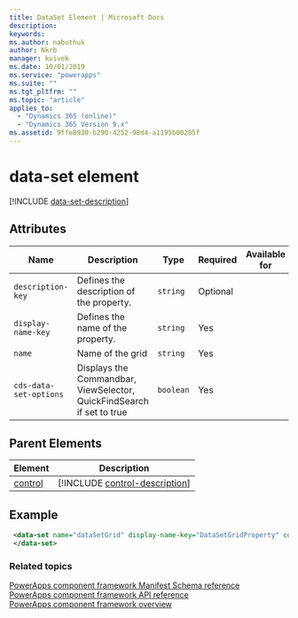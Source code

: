 ```yaml
---
title: DataSet Element | Microsoft Docs
description: 
keywords:
ms.author: nabuthuk
author: Nkrb
manager: kvivek
ms.date: 10/01/2019
ms.service: "powerapps"
ms.suite: ""
ms.tgt_pltfrm: ""
ms.topic: "article"
applies_to: 
  - "Dynamics 365 (online)"
  - "Dynamics 365 Version 9.x"
ms.assetid: 9ffe8930-b290-4252-98d4-a1195b00205f
---
```


# data-set element

[!INCLUDE [data-set-description](includes/data-set-description.md)]

## Attributes

|Name|Description|Type|Required|Available for|
|--|--|--|--|-------|
|`description-key`|Defines the description of the property.|`string`|Optional|
|`display-name-key`|Defines the name of the property.|`string`|Yes|
|`name`|Name of the grid|`string`|Yes|
|`cds-data-set-options`|Displays the Commandbar, ViewSelector, QuickFindSearch if set to true |`boolean`|Yes|

## Parent Elements

|Element|Description|
|--|--|
|[control](control.md)|[!INCLUDE [control-description](includes/control-description.md)]|

## Example

```xml
 <data-set name="dataSetGrid" display-name-key="DataSetGridProperty" cds-data-set-options="displayCommandBar:true;displayViewSelector:true;displayQuickFindSearch:true">
 </data-set>
```

### Related topics

[PowerApps component framework Manifest Schema reference](index.md)<br/>
[PowerApps component framework API reference](../reference/index.md)<br/>
[PowerApps component framework overview](../overview.md)